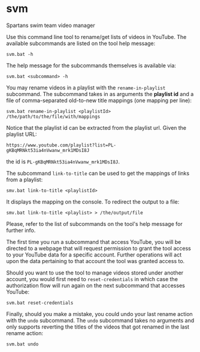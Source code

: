 # svm
Spartans swim team video manager

Use this command line tool to rename/get lists of videos in YouTube. The available subcommands are listed on the tool help message:

    svm.bat -h
    
The help message for the subcommands themselves is available via:

    svm.bat <subcommand> -h
    
You may rename videos in a playlist with the `rename-in-playlist` subcommand. The subcommand takes in as arguments the **playlist id** and a file of comma-separated old-to-new title mappings (one mapping per line):

    svm.bat rename-in-playlist <playlistId> /the/path/to/the/file/with/mappings

Notice that the playlist id can be extracted from the playlist url. Given the playlist URL:

    https://www.youtube.com/playlist?list=PL-gKBqMRNkt53ia4nVwanw_mrk1MDsI8J
    
the id is `PL-gKBqMRNkt53ia4nVwanw_mrk1MDsI8J`.

The subcommand `link-to-title` can be used to get the mappings of links from a playlist:

    smv.bat link-to-title <playlistId>
    
It displays the mapping on the console. To redirect the output to a file:

    smv.bat link-to-title <playlist> > /the/output/file

Please, refer to the list of subcommands on the tool's help message for further info.

The first time you run a subcommand that access YouTube, you will be directed to a webpage that will request permission to grant the tool access to your YouTube data for a specific account. Further operations will act upon the data pertaining to that account the tool was granted access to. 

Should you want to use the tool to manage videos stored under another account, you would first need to `reset-credentials` in which case the authorization flow will run again on the next subcommand that accesses YouTube:
    
    svm.bat reset-credentials

Finally, should you make a mistake, you could undo your last rename action with the `undo` subcommand. The `undo` subcommand takes no arguments and only supports reverting the titles of the videos that got renamed in the last rename action:

    svm.bat undo
